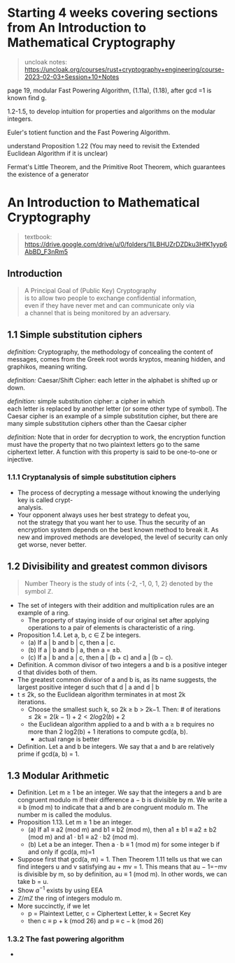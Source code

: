 # Starting 4 weeks covering sections from An Introduction to Mathematical Cryptography 
> uncloak notes: https://uncloak.org/courses/rust+cryptography+engineering/course-2023-02-03+Session+10+Notes

page 19, modular Fast Powering Algorithm, (1.11a), (1.18), after gcd =1 is known find g.

1.2-1.5, to develop intuition for properties and algorithms on the modular integers.

Euler's totient function and the Fast Powering Algorithm.

understand Proposition 1.22 (You may need to revisit the Extended Euclidean Algorithm if it is unclear)

Fermat's Little Theorem, and the Primitive Root Theorem, which guarantees the existence of a generator


# An Introduction to Mathematical Cryptography 
> textbook: https://drive.google.com/drive/u/0/folders/1ILBHUZrDZDku3HfK1yyp6AbBD_F3nRm5

## Introduction
> A Principal Goal of (Public Key) Cryptography  
is to allow two people to exchange confidential information,  
even if they have never met and can communicate only via  
a channel that is being monitored by an adversary.

## 1.1  Simple substitution ciphers
*definition:* Cryptography, the methodology of concealing the content of messages, comes from the Greek root words kryptos, meaning hidden, and graphikos, meaning writing.

*definition:* Caesar/Shift Cipher: each letter in the alphabet is shifted up or down.

*definition:* simple substitution cipher: a cipher in which  
each letter is replaced by another letter (or some other type of symbol). The Caesar cipher is an example of a simple substitution cipher, but there are many simple substitution ciphers other than the Caesar cipher

*definition:* Note that in order for decryption to work, the encryption function must have the property that no two plaintext letters go to the same ciphertext letter. A function with this property is said to be one-to-one or injective.

### 1.1.1 Cryptanalysis of simple substitution ciphers
- The process of decrypting a message without knowing the underlying key is called crypt-  
analysis.
- Your opponent always uses her best strategy to defeat you,  
not the strategy that you want her to use. Thus the security of an encryption system depends on the best known method to break it. As new and improved methods are developed, the level of security can only get worse, never better.

## 1.2 Divisibility and greatest common divisors
> Number Theory is the study of ints {-2, -1, 0, 1, 2} denoted by the symbol $\mathbb{Z}$.
- The set of integers with their addition and multiplication rules are an example of a ring.
	- The property of staying inside of our original set after applying operations to a pair of elements is characteristic of a ring.
- Proposition 1.4. Let a, b, c ∈ Z be integers.  
	- (a) If a | b and b | c, then a | c.  
	- (b) If a | b and b | a, then a = ±b.  
	- (c) If a | b and a | c, then a | (b + c) and a | (b − c).
- Definition. A common divisor of two integers a and b is a positive integer d that divides both of them.
- The greatest common divisor of a and b is, as  its name suggests, the largest positive integer d such that d | a and d | b
- t ≤ 2k, so the Euclidean algorithm terminates in at most 2k  
iterations.
	- Choose the smallest such k, so 2k ≥ b > 2k−1. Then: # of iterations $≤ 2k = 2(k - 1) + 2 < 2 log2(b) + 2$ 
	- the Euclidean algorithm applied to a and b with a ≥ b requires no more than 2 log2(b) + 1 iterations to compute gcd(a, b).
		- actual range is better
- Definition. Let a and b be integers. We say that a and b are relatively prime if gcd(a, b) = 1.

## 1.3 Modular Arithmetic
- Definition. Let m ≥ 1 be an integer. We say that the integers a and b are congruent modulo m if their difference a − b is divisible by m. We write a ≡ b (mod m) to indicate that a and b are congruent modulo m. The number m is called the modulus.
- Proposition 1.13. Let m ≥ 1 be an integer. 
	- (a) If a1 ≡ a2 (mod m) and b1 ≡ b2 (mod m), then a1 ± b1 ≡ a2 ± b2 (mod m) and a1 · b1 ≡ a2 · b2 (mod m). 
	- (b) Let a be an integer. Then a · b ≡ 1 (mod m) for some integer b if and only if gcd(a, m)=1
- Suppose first that gcd(a, m) = 1. Then Theorem 1.11 tells us that we can find integers u and v satisfying au + mv = 1. This means that au − 1=−mv is divisible by m, so by definition, au ≡ 1 (mod m). In other words, we can take b = u.
- Show $a^{-1}$ exists by using EEA
- $\mathbb{Z}/m\mathbb{Z}$ the ring of integers modulo m.
- More succinctly, if we let 
	- p = Plaintext Letter, c = Ciphertext Letter, k = Secret Key
	- then c ≡ p + k (mod 26) and p ≡ c − k (mod 26)

### 1.3.2 The fast powering algorithm
- 